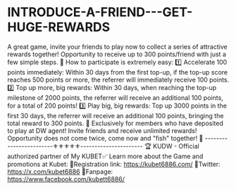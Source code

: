 # INTRODUCE-A-FRIEND---GET-HUGE-REWARDS
A great game, invite your friends to play now to collect a series of attractive rewards together! Opportunity to receive up to 300 points/friend with just a few simple steps.
🎉 How to participate is extremely easy:
1️⃣ Accelerate 100 points immediately: Within 30 days from the first top-up, if the top-up score reaches 500 points or more, the referrer will immediately receive 100 points.
2️⃣ Top up more, big rewards: Within 30 days, when reaching the top-up milestone of 2000 points, the referrer will receive an additional 100 points, for a total of 200 points!
3️⃣ Play big, big rewards: Top up 3000 points in the first 30 days, the referrer will receive an additional 100 points, bringing the total reward to 300 points.
💎 Exclusively for members who have deposited to play at DW agent!
Invite friends and receive unlimited rewards! Opportunity does not come twice, come now and "fish" together! 🌟
------------------------⚜️⚜️⚜️⚜️⚜️----------------------
🏆 KUDW - Official authorized partner of My KUBET✅
Learn more about the Game and promotions at Kubet:
🧿Registration link: https://kubet6886.com/
🧿Twitter: https://x.com/kubet6886
🧿Fanpage: https://www.facebook.com/kubett6886/
